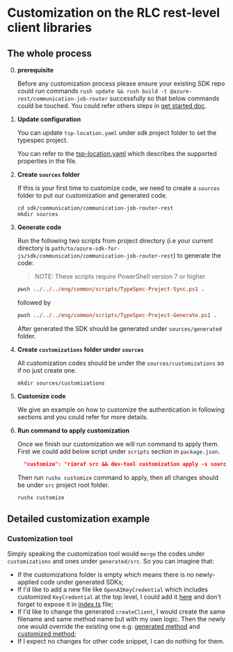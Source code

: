 # Customization on the RLC rest-level client libraries

## The whole process

0. **prerequisite**
    
    Before any customization process please ensure your existing SDK repo could run commands `rush update && rush build -t @azure-rest/communication-job-router` successfully so that below commands could be touched. You could refer others steps in [get started doc](https://github.com/Azure/azure-sdk-for-js/blob/main/documentation/RLC-quickstart.md).

1. **Update configuration**
    
    You can update `tsp-location.yaml` under sdk project folder to set the typespec project. 
  
    You can refer to the [tsp-location.yaml](https://github.com/Azure/azure-sdk-tools/blob/main/doc/common/TypeSpec-Project-Scripts.md#tsp-locationyaml) which describes the supported properties in the file.

2. **Create `sources` folder**

    If this is your first time to customize code, we need to create a `sources` folder to put our customization and generated code.

    ```shell
    cd sdk/communication/communication-job-router-rest
    mkdir sources
    ```

3. **Generate code**

    Run the following two scripts from project directory (i.e your current directory is `path/to/azure-sdk-for-js/sdk/communication/communication-job-router-rest`) to generate the code:

    > NOTE: These scripts require PowerShell version 7 or higher

    ```ps
    pwsh ../../../eng/common/scripts/TypeSpec-Project-Sync.ps1 .
    ```
    followed by

    ```ps
    pwsh ../../../eng/common/scripts/TypeSpec-Project-Generate.ps1 .
    ```

    After generated the SDK should be generated under `sources/generated` folder.

4. **Create `customizations` folder under `sources`**

    All customization codes should be under the `sources/customizations` so if no just create one.

    ```shell
    mkdir sources/customizations
    ```

5. **Customize code**

    We give an example on how to customize the authentication in following sections and you could refer for more details.

6. **Run command to apply customization**

    Once we finish our customization we will run command to apply them. First we could add below script under `scripts` section in  `package.json`.
    ```json
      "customize": "rimraf src && dev-tool customization apply -s sources/generated/src && npm run format",
    ```

    Then run `rushx customize` command to apply, then all changes should be under `src` project root folder. 

    ```shell
    rushx customize
    ```

## Detailed customization example

### Customization tool

Simply speaking the customization tool would `merge` the codes under `customizations` and ones under `generated/src`. So you can imagine that:
- If the customizations folder is empty which means there is no newly-applied code under generated SDKs;
- If I'd like to add a new file like `OpenAIKeyCredential` which includes customized `KeyCredential` at the top level, I could add it [here](https://github.com/Azure/azure-sdk-for-js/blob/79a6000fb3c733ad444660b880a0c25a2cf5c7ff/sdk/openai/openai/sources/customizations/OpenAIKeyCredential.ts) and don't forget to expose it in [index.ts](https://github.com/Azure/azure-sdk-for-js/blob/79a6000fb3c733ad444660b880a0c25a2cf5c7ff/sdk/openai/openai/sources/customizations/index.ts#L17) file;
- If I'd like to change the generated `createClient`, I would create the same filename and same method name but with my own logic. Then the newly one would override the existing one e.g: [generated method](https://github.com/Azure/azure-sdk-for-js/blob/79a6000fb3c733ad444660b880a0c25a2cf5c7ff/sdk/openai/openai/sources/generated/src/api/operations.ts#L232) and [customized method](https://github.com/Azure/azure-sdk-for-js/blob/79a6000fb3c733ad444660b880a0c25a2cf5c7ff/sdk/openai/openai/sources/customizations/api/operations.ts#L329);
- If I expect no changes for other code snippet, I can do nothing for them.
